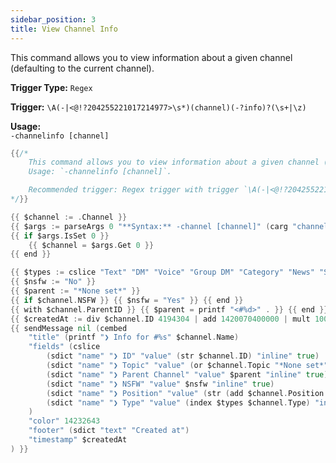 ```yaml
---
sidebar_position: 3
title: View Channel Info
---
```


This command allows you to view information about a given channel (defaulting to the current channel).

**Trigger Type:** `Regex`

**Trigger:** `\A(-|<@!?204255221017214977>\s*)(channel)(-?info)?(\s+|\z)`

**Usage:**  
`-channelinfo [channel]`

```go
{{/*
	This command allows you to view information about a given channel (defaulting to the current channel).
	Usage: `-channelinfo [channel]`.

	Recommended trigger: Regex trigger with trigger `\A(-|<@!?204255221017214977>\s*)(channel)(-?info)?(\s+|\z)`
*/}}

{{ $channel := .Channel }}
{{ $args := parseArgs 0 "**Syntax:** -channel [channel]" (carg "channel" "channel") }}
{{ if $args.IsSet 0 }}
	{{ $channel = $args.Get 0 }}
{{ end }}

{{ $types := cslice "Text" "DM" "Voice" "Group DM" "Category" "News" "Store" }}
{{ $nsfw := "No" }}
{{ $parent := "*None set*" }}
{{ if $channel.NSFW }} {{ $nsfw = "Yes" }} {{ end }}
{{ with $channel.ParentID }} {{ $parent = printf "<#%d>" . }} {{ end }}
{{ $createdAt := div $channel.ID 4194304 | add 1420070400000 | mult 1000000 | toDuration | (newDate 1970 1 1 0 0 0).Add }}
{{ sendMessage nil (cembed
	"title" (printf "❯ Info for #%s" $channel.Name)
	"fields" (cslice
		(sdict "name" "❯ ID" "value" (str $channel.ID) "inline" true)
		(sdict "name" "❯ Topic" "value" (or $channel.Topic "*None set*") "inline" true)
		(sdict "name" "❯ Parent Channel" "value" $parent "inline" true)
		(sdict "name" "❯ NSFW" "value" $nsfw "inline" true)
		(sdict "name" "❯ Position" "value" (str (add $channel.Position 1)) "inline" true)
		(sdict "name" "❯ Type" "value" (index $types $channel.Type) "inline" true)
	)
	"color" 14232643
	"footer" (sdict "text" "Created at")
	"timestamp" $createdAt
) }}
```
